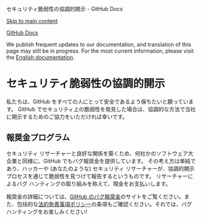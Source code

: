 セキュリティ脆弱性の協調的開示 - GitHub Docs

[Skip to main content](#main-content)

[](/ja)[GitHub Docs](/ja)

We publish frequent updates to our documentation, and translation of this page may still be in progress. For the most current information, please visit the [English documentation](/en).

セキュリティ脆弱性の協調的開示
==========

私たちは、GitHub をすべての人にとって安全であるよう保ちたいと願っています。 GitHub でセキュリティ上の脆弱性を発見した場合は、協調的な方法で当社に開示するためのご協力をいただければ幸いです。

[](#報奨金プログラム)[]()報奨金プログラム
----------

セキュリティ リサーチャーと良好な関係を築くため、何社かのソフトウェア大企業と同様に、GitHub でもバグ報奨金を提供しています。 その考え方は単純であり、ハッカーや (あなたのような) セキュリティ リサーチャーが、協調的開示プロセスを通じて脆弱性を見つけて報告するというものです。 リサーチャーによるバグ ハンティングの取り組みを称えて、現金をお支払いします。

報奨金の詳細については、[GitHub のバグ報奨金](https://bounty.github.com)のサイトをご覧ください。また、包括的な[法的免責事項ポリシー](/ja/articles/github-bug-bounty-program-legal-safe-harbor)の条項もご確認ください。それでは、バグ ハンティングをお楽しみください!
